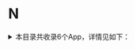 # N
<details>
<summary>
本目录共收录6个App，详情见如下：
</summary>

- [ntPlayer](https://github.com/zirawell/R-Store/tree/main/Rule/QuanX/Adblock/App/N/ntPlayer)
- [南方航空](https://github.com/zirawell/R-Store/tree/main/Rule/QuanX/Adblock/App/N/%E5%8D%97%E6%96%B9%E8%88%AA%E7%A9%BA)
- [奈菲影视](https://github.com/zirawell/R-Store/tree/main/Rule/QuanX/Adblock/App/N/%E5%A5%88%E8%8F%B2%E5%BD%B1%E8%A7%86)
- [宁聚](https://github.com/zirawell/R-Store/tree/main/Rule/QuanX/Adblock/App/N/%E5%AE%81%E8%81%9A)
- [牛听听](https://github.com/zirawell/R-Store/tree/main/Rule/QuanX/Adblock/App/N/%E7%89%9B%E5%90%AC%E5%90%AC)
- [牛津高阶词典第10版](https://github.com/zirawell/R-Store/tree/main/Rule/QuanX/Adblock/App/N/%E7%89%9B%E6%B4%A5%E9%AB%98%E9%98%B6%E8%AF%8D%E5%85%B8%E7%AC%AC10%E7%89%88)

</details>